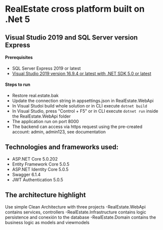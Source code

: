 # RealEstate cross platform built on .Net 5

## Visual Studio 2019 and SQL Server version Express


#### Prerequisites

- SQL Server Express 2019 or latest
- [Visual Studio 2019 version 16.9.4 or latest with .NET SDK 5.0 or latest](https://dotnet.microsoft.com/download)

#### Steps to run

- Restore real.estate.bak
- Update the connection string in appsettings.json in RealEstate.WebApi
- In Visual Studoi build whole solution or in CLI execute ```dotnet build```
- In Visual Studio, press "Control + F5" or in CLI execute ```dotnet run``` inside the RealEstate.WebApi folder
- The application run on port 8000
- The backend can access via https request using the pre-created account: admin, admin123, see documentation

## Technologies and frameworks used:
- ASP.NET Core 5.0.202
- Entity Framework Core 5.0.5
- ASP.NET Identity Core 5.0.5
- Swagger 6.1.4
- JWT Authentication 5.0.5

## The architecture highlight

Use simple Clean Architecture with three projects
-RealEstate.WebApi contains services, controllers
-RealEstate.Infrastructure contains logic persistence and conexión to the database
-RealEstate.Domain contains the business logic as models and viewmodels
